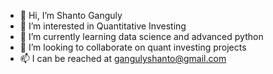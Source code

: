 - 👋 Hi, I’m Shanto Ganguly
- 👀 I’m interested in Quantitative Investing
- 🌱 I’m currently learning data science and advanced python
- 💞️ I’m looking to collaborate on quant investing projects
- 📫 I can be reached at gangulyshanto@gmail.com

<!---
AshtonG1992/AshtonG1992 is a ✨ special ✨ repository because its `README.md` (this file) appears on your GitHub profile.
You can click the Preview link to take a look at your changes.
--->
